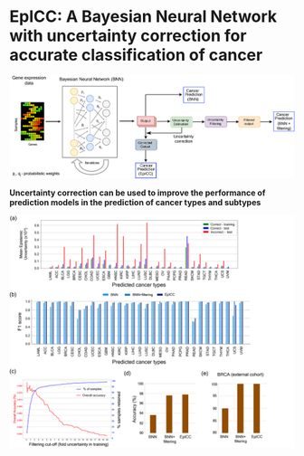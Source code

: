 # EpICC: A Bayesian Neural Network with uncertainty correction for accurate classification of cancer 


![alt text](https://github.com/pjoshi-hub/Bayesian_classification_model/blob/main/Figures/uncertainty_workflow.jpg)


**Uncertainty correction can be used to improve the performance of prediction models in the prediction of cancer types and subtypes**

![alt text](https://github.com/pjoshi-hub/Bayesian_classification_model/blob/main/Figures/Figure3.jpg)


